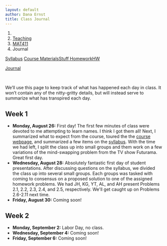 ```yaml
---
layout: default
author: Dana Ernst
title: Class Journal
---
```


<ol class="breadcrumb">
  <li><a href="/"><i class="fa fa-home"></i></a></li>
  <li><a href="/teaching/">Teaching</a></li>
  <li><a href="/teaching/mat411f19">MAT411</a></li>
  <li class="active">Journal</li>
</ol>

<div class="row">
<div class="col-xs-12">
<div class="btn-group btn-group-justified">
<a class="btn btn-default btn-success" href="{{site.baseurl}}/teaching/mat411f19/syllabus/">Syllabus</a>

<a class="btn btn-default btn-primary" href="{{site.baseurl}}/teaching/mat411f19/materials/">
<span class="hidden-xs">Course Materials</span><span class="visible-xs">Stuff</span>
</a>

<a class="btn btn-default btn-warning" href="{{site.baseurl}}/teaching/mat411f19/homework/">
<span class="hidden-xs">Homework</span><span class="visible-xs">HW</span>
</a>

<a class="btn btn-default btn-info" href="{{site.baseurl}}/teaching/mat411f19/journal/">Journal</a>
</div>
</div>
</div>

<br>

We’ll use this page to keep track of what has happened each day in class. It won’t contain any of the nitty-gritty details, but will instead serve to summarize what has transpired each day.

## Week 1 ##

<ul class="fa-ul">
  <li><i class="fa-li far fa-calendar-check"></i><b>Monday, August 26:</b> First day! The first few minutes of class were devoted to me attempting to learn names. I think I got them all! Next, I summarized what to expect from the course, toured the the <a href="{{site.baseurl}}/teaching/mat411f19/">course webpage</a>, and summarized a few items on the <a href="{{site.baseurl}}/teaching/mat411f19/syllabus/">syllabus</a>. With the time we had left, I split the class up into small groups and them work on a few variations of the mind-swapping problem from the TV show Futurama.  Great first day.</li>
  <li><i class="fa-li far fa-calendar-check"></i><b>Wednesday, August 28:</b> Absolutely fantastic first day of student presentations.  After discussing questions on the syllabus, we divided the class up into several small groups.  Each groups was tasked with coming to consensus on a proposed solution to one of the assigned homework problems.  We had JH, KG, YT, AL, and AH present Problems 2.1, 2.2, 2.3, 2.4, and 2.5, respectively.  We'll get caught up on Problems 2.6-2.11 next time.</li>
  <li><i class="fa-li far fa-calendar-check"></i><b>Friday, August 30:</b> Coming soon!</li>
</ul>

## Week 2 ##

<ul class="fa-ul">
  <li><i class="fa-li far fa-calendar-check"></i><b>Monday, September 2:</b> Labor Day, no class.</li>
  <li><i class="fa-li far fa-calendar-check"></i><b>Wednesday, September 4:</b> Coming soon!</li>
  <li><i class="fa-li far fa-calendar-check"></i><b>Friday, September 6:</b> Coming soon!</li>
</ul>
